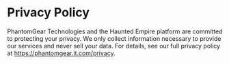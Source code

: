 # Privacy Policy

PhantomGear Technologies and the Haunted Empire platform are committed to protecting your privacy. We only collect information necessary to provide our services and never sell your data. For details, see our full privacy policy at https://phantomgear.it.com/privacy.
